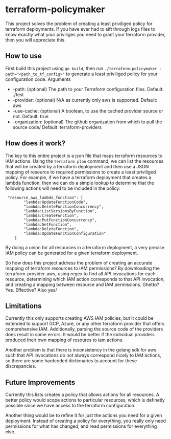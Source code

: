 # terraform-policymaker
This project solves the problem of creating a least priviliged policy for terraform deployments. If you have ever had to sift through logs files to know exactly what your priviliges you need to grant your terraform provider, then you will appreciate this.
## How to use
First build this project using `go build`, then run `./terraform-policymaker -path="<path_to_tf_config>"` to generate a least priviliged policy for your configuration code.
Arguments
* -path: (optional) The path to your Terraform configuration files. Default: ./test
* -provider: (optional) N/A as currently only aws is supported. Default: aws
* -use-cache: (optional) A boolean, to use the cached provider source or not. Default: true
* -organization: (optional) The github organization from which to pull the source code/ Default: terraform-providers
## How does it work?
The key to this entire project is a json file that maps terraform resources to IAM actions. 
Using the `terraform plan` command, we can list the resources that will be created by a terraform deployment and then use a JSON mapping of resource to required permissions to create a least priviliged policy. For example, if we have a terraform deployment that creates a lambda function, then we can do a simple lookup to determine that the following actions will need to be included in the policy:

```
 "resource_aws_lambda_function": [
        "lambda:UpdateFunctionCode",
        "lambda:DeleteFunctionConcurrency",
        "lambda:ListVersionsByFunction",
        "lambda:CreateFunction",
        "lambda:PutFunctionConcurrency",
        "lambda:GetFunction",
        "lambda:DeleteFunction",
        "lambda:UpdateFunctionConfiguration"
    ]
```
By doing a union for all resources in a terraform deployment, a very precise IAM policy can be generated for a given terraform deployment.

So how does this project address the problem of creating an accurate mapping of terraform resources to IAM permissions? By downloading the terraform-provider-aws, using regex to find all API invocations for each resource, determining which IAM action corresponds to that API invocation, and creating a mapping between resource and IAM permissions. Ghetto? Yes. Effective? Also yes/

## Limitations
Currently this only supports creating AWS IAM policies, but it could be extended to support GCP, Azure, or any other terraform provider that offers comprehensive IAM. Additionally, parsing the source code of the providers does result in some errors. It would be better if the individual providers produced their own mapping of resoures to iam actions.

Another problem is that there is inconsistency in the golang sdk for aws such that API invocations do not always correspond nicely to IAM actions, so there are some hardcoded dictionaries to account for these discrepancies.

## Future Improvements
Currently this lists creates a policy that allows actions for all resources. A better policy would scope actions to particular resources, which is definetly possible since we have access to the terraform configuration.

Another thing would be to refine it for just the actions you need for a given deployment. Instead of creating a policy for everything, you really only need permissions for what has changed, and read permissions for everything else.
